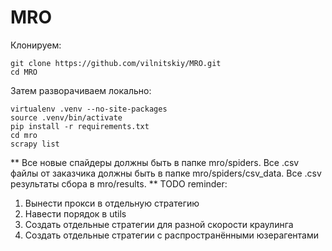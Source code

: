 # MRO #
Клонируем:
```
git clone https://github.com/vilnitskiy/MRO.git
cd MRO
```
Затем разворачиваем локально:
```
virtualenv .venv --no-site-packages
source .venv/bin/activate
pip install -r requirements.txt
cd mro
scrapy list
```
**
Все новые спайдеры должны быть в папке mro/spiders.
Все .csv файлы от заказчика должны быть в папке mro/spiders/csv_data.
Все .csv результаты сбора в mro/results.
**
TODO reminder:
1) Вынести прокси в отдельную стратегию
2) Навести порядок в utils
3) Создать отдельные стратегии для разной скорости краулинга
4) Создать отдельные стратегии с распространёнными юзерагентами